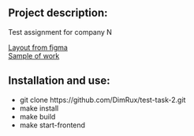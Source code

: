 <h2>Project description:</h2>
<p>Test assignment for company N</p>
<a href='https://www.figma.com/file/vY4hm8JebX09dtOWxPv7dw/Coffee-shop-(Copy)?type=design&node-id=4-143&mode=design&t=ldVbi76hK6HPUJ5B-0'>Layout from figma</a>
<br>
<a href='https://test-task-2.onrender.com'>Sample of work</a>

<h2>Installation and use:</h2>
<ul>
  <li>git clone https://github.com/DimRux/test-task-2.git</li>
  <li>make install</li>
  <li>make build</li>
  <li>make start-frontend</li>
</ul>
